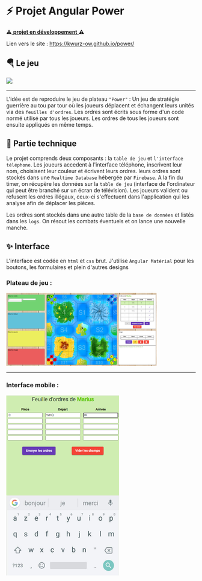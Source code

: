 # ⚡ Projet Angular Power

⚠<ins> **projet en développement** </ins>⚠

Lien vers le site :
https://kwurz-ow.github.io/power/


## 🪂 Le jeu

<img src="https://escaleajeux.fr/p/powe2.jpg" width="400"/>

***

L'idée est de reproduire le jeu de plateau `"Power"` :
Un jeu de stratégie guerrière au tou par tour où les joueurs déplacent et échangent leurs unités via des `feuilles d'ordres`.
Les ordres sont écrits sous forme d'un code normé utilisé par tous les joueurs.
Les ordres de tous les joueurs sont ensuite appliqués en même temps.

## 💾 Partie technique

Le projet comprends deux composants : la `table de jeu` et `l'interface téléphone`.
Les joueurs accedent à l'interface téléphone, inscrivent leur nom, choisisent leur couleur et écrivent leurs ordres.
leurs ordres sont stockés dans une `Realtime Database` hébergée par `Firebase`.
A la fin du timer, on récupère les données sur la `table de jeu` (interface de l'ordinateur qui peut être branché sur un écran de télévision).
Les joueurs valident ou refusent les ordres illégaux, ceux-ci s'effectuent dans l'application qui les analyse afin de déplacer les pièces.

Les ordres sont stockés dans une autre table de la `base de données` et listés dans les `logs`.
On résout les combats éventuels et on lance une nouvelle manche.

## ✨ Interface

L'interface est codée en `html` et `css` brut.
J'utilise `Angular Matérial` pour les boutons, les formulaires et plein d'autres designs

### Plateau de jeu : 
<img src="https://raw.githubusercontent.com/KWurZ-Ow/power/gh-pages/illustration_plateau.png" width="400"/>

***

### Interface mobile : 
<img src="https://raw.githubusercontent.com/KWurZ-Ow/power/gh-pages/illustration_tel.png" width="300"/>
